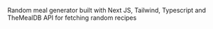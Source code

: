 Random meal generator built with Next JS, Tailwind, Typescript and TheMealDB API for fetching random recipes